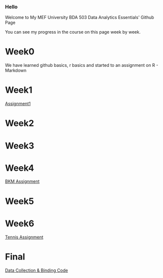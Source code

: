 ### Hello
Welcome to My MEF University BDA 503 Data Analytics Essentials' Github Page 

You can see my progress in the course on this page week by week.

# Week0

We have learned github basics, r basics and started to an assignment on R - Markdown

# Week1

[Assignment1](Assignment1.html)

# Week2

# Week3

# Week4

[BKM Assignment](BKM_Assignment.html)

# Week5

# Week6
[Tennis Assignment](Tennis.html)

# Final

[Data Collection & Binding Code](Mustafa-Ömer-Güçlü.html)









